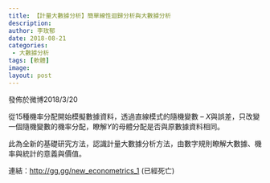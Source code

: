 ```yaml
---
title: 【計量大數據分析】簡單線性迴歸分析與大數據分析
description: 
author: 李玫郁
date: 2018-08-21
categories:
 - 大數據分析
tags: [軟體]
image: 
layout: post
---
```


發佈於微博2018/3/20

從15種機率分配開始模擬數據資料，透過直線模式的隨機變數 – $X$與誤差，只改變一個隨機變數的機率分配，瞭解$Y$的母體分配是否與原數據資料相同。

此為全新的基礎研究方法，認識計量大數據分析方法，由數字規則瞭解大數據、機率與統計的意義與價值。

連結：<http://gg.gg/new_econometrics_1> (已經死亡)
